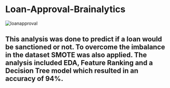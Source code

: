 # Loan-Approval-Brainalytics

![loanapproval](https://miro.medium.com/max/1012/1*tF1iKXHs9qypE_E2fQqytQ.png)
##	This analysis was done to predict if a loan would be sanctioned or not. To overcome the imbalance in the dataset SMOTE was also applied. The analysis included EDA, Feature Ranking and a Decision Tree model which resulted in an accuracy of 94%. 
